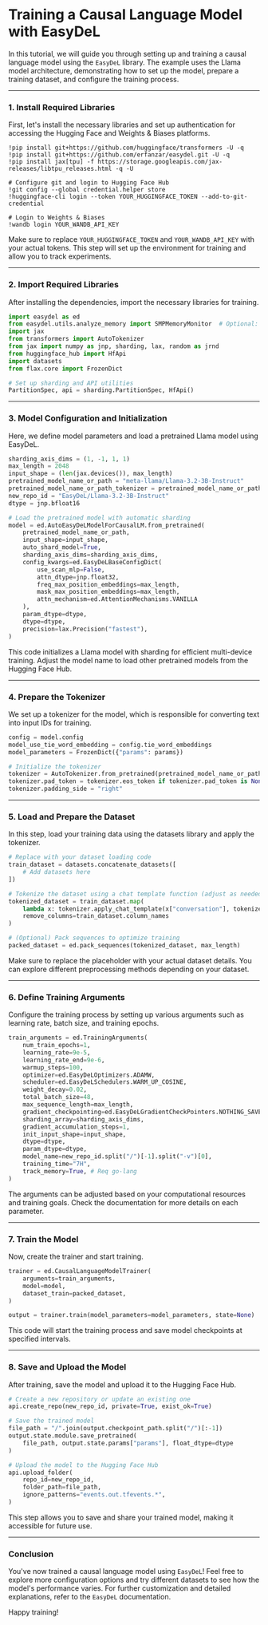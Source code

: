 # Training a Causal Language Model with EasyDeL
In this tutorial, we will guide you through setting up and training a causal language model using the `EasyDeL` library. The example uses the Llama model architecture, demonstrating how to set up the model, prepare a training dataset, and configure the training process.

----

### 1. Install Required Libraries
First, let's install the necessary libraries and set up authentication for accessing the Hugging Face and Weights & Biases platforms.


```
!pip install git+https://github.com/huggingface/transformers -U -q
!pip install git+https://github.com/erfanzar/easydel.git -U -q
!pip install jax[tpu] -f https://storage.googleapis.com/jax-releases/libtpu_releases.html -q -U

# Configure git and login to Hugging Face Hub
!git config --global credential.helper store
!huggingface-cli login --token YOUR_HUGGINGFACE_TOKEN --add-to-git-credential

# Login to Weights & Biases
!wandb login YOUR_WANDB_API_KEY
```

Make sure to replace `YOUR_HUGGINGFACE_TOKEN` and `YOUR_WANDB_API_KEY` with your actual tokens. This step will set up the environment for training and allow you to track experiments.

----

### 2. Import Required Libraries
After installing the dependencies, import the necessary libraries for training.


```python
import easydel as ed
from easydel.utils.analyze_memory import SMPMemoryMonitor  # Optional: For checking memory usage
import jax
from transformers import AutoTokenizer
from jax import numpy as jnp, sharding, lax, random as jrnd
from huggingface_hub import HfApi
import datasets
from flax.core import FrozenDict

# Set up sharding and API utilities
PartitionSpec, api = sharding.PartitionSpec, HfApi()

```


----

### 3. Model Configuration and Initialization
Here, we define model parameters and load a pretrained Llama model using EasyDeL.


```python
sharding_axis_dims = (1, -1, 1, 1)
max_length = 2048
input_shape = (len(jax.devices()), max_length)
pretrained_model_name_or_path = "meta-llama/Llama-3.2-3B-Instruct"
pretrained_model_name_or_path_tokenizer = pretrained_model_name_or_path
new_repo_id = "EasyDeL/Llama-3.2-3B-Instruct"
dtype = jnp.bfloat16

# Load the pretrained model with automatic sharding
model = ed.AutoEasyDeLModelForCausalLM.from_pretrained(
    pretrained_model_name_or_path,
    input_shape=input_shape,
    auto_shard_model=True,
    sharding_axis_dims=sharding_axis_dims,
    config_kwargs=ed.EasyDeLBaseConfigDict(
        use_scan_mlp=False,
        attn_dtype=jnp.float32,
        freq_max_position_embeddings=max_length,
        mask_max_position_embeddings=max_length,
        attn_mechanism=ed.AttentionMechanisms.VANILLA
    ),
    param_dtype=dtype,
    dtype=dtype,
    precision=lax.Precision("fastest"),
)
```

This code initializes a Llama model with sharding for efficient multi-device training. Adjust the model name to load other pretrained models from the Hugging Face Hub.

----

### 4. Prepare the Tokenizer
We set up a tokenizer for the model, which is responsible for converting text into input IDs for training.




```python
config = model.config
model_use_tie_word_embedding = config.tie_word_embeddings
model_parameters = FrozenDict({"params": params})

# Initialize the tokenizer
tokenizer = AutoTokenizer.from_pretrained(pretrained_model_name_or_path_tokenizer, trust_remote_code=True)
tokenizer.pad_token = tokenizer.eos_token if tokenizer.pad_token is None else tokenizer.pad_token
tokenizer.padding_side = "right"
```


----

### 5. Load and Prepare the Dataset
In this step, load your training data using the datasets library and apply the tokenizer.


```python
# Replace with your dataset loading code
train_dataset = datasets.concatenate_datasets([
    # Add datasets here
])

# Tokenize the dataset using a chat template function (adjust as needed)
tokenized_dataset = train_dataset.map(
    lambda x: tokenizer.apply_chat_template(x["conversation"], tokenize=True, return_dict=True),
    remove_columns=train_dataset.column_names
)

# (Optional) Pack sequences to optimize training
packed_dataset = ed.pack_sequences(tokenized_dataset, max_length)
```

Make sure to replace the placeholder with your actual dataset details. You can explore different preprocessing methods depending on your dataset.

----

### 6. Define Training Arguments
Configure the training process by setting up various arguments such as learning rate, batch size, and training epochs.


```python
train_arguments = ed.TrainingArguments(
    num_train_epochs=1,
    learning_rate=9e-5,
    learning_rate_end=9e-6,
    warmup_steps=100,
    optimizer=ed.EasyDeLOptimizers.ADAMW,
    scheduler=ed.EasyDeLSchedulers.WARM_UP_COSINE,
    weight_decay=0.02,
    total_batch_size=48,
    max_sequence_length=max_length,
    gradient_checkpointing=ed.EasyDeLGradientCheckPointers.NOTHING_SAVEABLE,
    sharding_array=sharding_axis_dims,
    gradient_accumulation_steps=1,
    init_input_shape=input_shape,
    dtype=dtype,
    param_dtype=dtype,
    model_name=new_repo_id.split("/")[-1].split("-v")[0],
    training_time="7H",
    track_memory=True, # Req go-lang
)
```

The arguments can be adjusted based on your computational resources and training goals. Check the documentation for more details on each parameter.

----

### 7. Train the Model
Now, create the trainer and start training.


```python
trainer = ed.CausalLanguageModelTrainer(
	arguments=train_arguments,
	model=model,
	dataset_train=packed_dataset,
)

output = trainer.train(model_parameters=model_parameters, state=None)
```

This code will start the training process and save model checkpoints at specified intervals.

----

### 8. Save and Upload the Model
After training, save the model and upload it to the Hugging Face Hub.


```python
# Create a new repository or update an existing one
api.create_repo(new_repo_id, private=True, exist_ok=True)

# Save the trained model
file_path = "/".join(output.checkpoint_path.split("/")[:-1])
output.state.module.save_pretrained(
	file_path, output.state.params["params"], float_dtype=dtype
)

# Upload the model to the Hugging Face Hub
api.upload_folder(
	repo_id=new_repo_id,
	folder_path=file_path,
	ignore_patterns="events.out.tfevents.*",
)
```

This step allows you to save and share your trained model, making it accessible for future use.

----

### Conclusion
You've now trained a causal language model using `EasyDeL`! Feel free to explore more configuration options and try different datasets to see how the model's performance varies. For further customization and detailed explanations, refer to the `EasyDeL` documentation.

Happy training!
